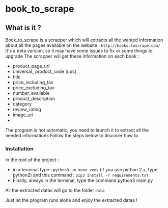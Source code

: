 # book_to_scrape

## What is it ? 
Book_to_scrape is a scrapper which will extracts all the wanted information about all the pages available on the website : `http://books.toscrape.com/`
It's a beta version, so it may have some issues to fix or some things to upgrade 
The scrapper will get these information on each book : 
- product_page_url
- universal_ product_code (upc)
- title
- price_including_tax
- price_excluding_tax
- number_available
- product_description
- category
- review_rating
- image_url
- 
The program is not automatic, you need to launch it to extract all the needed informations 
Follow the steps below to discover how to

### Installation
In the root of the project : 
  - in a terminal type : `python3 -m venv venv` (if you use python 2.x, type python2) and this command : `pip3 install -r requirements.txt`
  - Finally, always in the terminal, type the command python3 main.py 

All the extracted datas will go to the folder `data` 

Just let the program runs alone and enjoy the extracted datas ! 